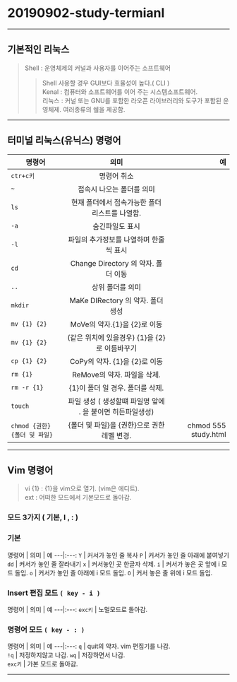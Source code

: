 # 20190902-study-termianl
***

## 기본적인 리눅스 
> Shell : 운영체제의 커널과 사용자를 이어주는 소프트웨어
>> Shell 사용할 경우 GUI보다 효율성이 높다.( CLI )    
> Kenal : 컴퓨터와 소프트웨어를 이어 주는 시스템소프트웨어.  
> 리눅스 : 커널 또는 GNU를 포함한 라오픈 라이브러리와 도구가 포함된 운영체제. 여러종류의 쉘을 제공함.  

***

## 터미널 리눅스(유닉스) 명령어

명령어 | 의미 | 예
---|:---:|---:
`ctr+c키` | 명령어 취소 | 
`~` | 접속시 나오는 폴더를 의미 | 
`ls` | 현재 폴더에서 접속가능한 폴더 리스트를 나열함. | 
`-a` | 숨긴파일도 표시 | 
`-l` | 파일의 추가정보를 나열하며 한줄씩 표시 | 
`cd` | Change Directory 의 약자. 폴더 이동 | 
`..` | 상위 폴더를 의미 | 
`mkdir` | MaKe DIRectory 의 약자. 폴더 생성 | 
`mv {1} {2}` | MoVe의 약자.{1}을 {2}로 이동 | 
`mv {1} {2}` | (같은 위치에 있을경우) {1}을 {2}로 이름바꾸기 | 
`cp {1} {2}` | CoPy의 약자. {1}을 {2}로 이동 | 
`rm {1}` | ReMove의 약자. 파일을 삭제. | 
`rm -r {1}` | {1}이 폴더 일 경우. 폴더를 삭제. | 
`touch` | 파일 생성 ( 생성할떄 파일명 앞에 . 을 붙이면 히든파일생성) | 
`chmod {권한} {폴더 및 파일}` | {폴더 및 파일}을 {권한}으로 권한 레벨 변경. | chmod 555 study.html 

***

## Vim 명령어 

> vi {1} : {1}을 vim으로 열기. (vim은 에디트).   
> ext : 어떠한 모드에서 기본모드로 돌아감.

### 모드 3가지 ( 기본, I , :  )

### 기본
명령어 | 의미 | 예
---|:---:
`Y` | 커서가 놓인 줄 복사 
`P` | 커서가 놓인 줄 아래에 붙여넣기 
`dd` | 커서가 놓인 줄 잘라내기 
`x` | 커서놓인 곳 한글자 삭제. 
`i` | 커서가 놓은 곳 앞에 i 모드 돌입. 
`o` | 커서가 놓인 줄 아래에 i 모드 돌입.
`O` | 커서 놓은 줄 위에 i 모드 돌입. 

### Insert 편집 모드 `( key - i )`
명령어 | 의미 | 예
---|:---:
`exc키` | 노멀모드로 돌아감. 

### 명령어 모드 `( key - : )`
명령어 | 의미 | 예
---|:---:
`q` | quit의 약자. vim 편집기를 나감.  
`!q` | 저정하지않고 나감. 
`wq` | 저장하면서 나감.  
`exc키` | 가본 모드로 돌아감. 

***
